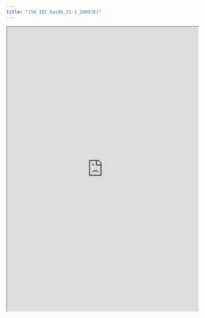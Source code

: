 ```yaml
---
title: "ISO_IEC_Guide_21-1_2005(E)"
---
```



<iframe height="750" width="100%" src="https://ewelton.github.io/ktest/wiki.html#ISO_IEC_Guide_21-1_2005(E)"></iframe>

